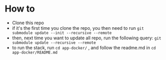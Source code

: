 # How to

 * Clone this repo
 * if it's the first time you clone the repo, you then need to run `git submodule update --init --recursive --remote`
 * then, next time you want to update all repo, run the following query: `git submodule update --recursive --remote`
 * to run the stack, run `cd app-docker/` , and follow the readme.md in `cd app-docker/README.md`
